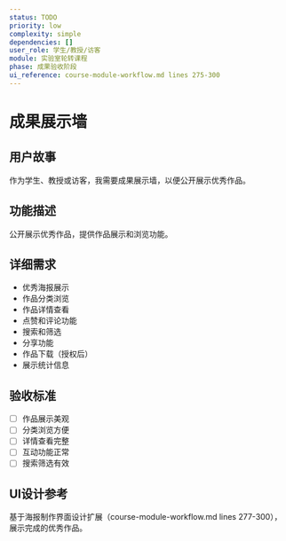 ```yaml
---
status: TODO
priority: low
complexity: simple
dependencies: []
user_role: 学生/教授/访客
module: 实验室轮转课程
phase: 成果验收阶段
ui_reference: course-module-workflow.md lines 275-300
---
```


# 成果展示墙

## 用户故事
作为学生、教授或访客，我需要成果展示墙，以便公开展示优秀作品。

## 功能描述
公开展示优秀作品，提供作品展示和浏览功能。

## 详细需求
- 优秀海报展示
- 作品分类浏览
- 作品详情查看
- 点赞和评论功能
- 搜索和筛选
- 分享功能
- 作品下载（授权后）
- 展示统计信息

## 验收标准
- [ ] 作品展示美观
- [ ] 分类浏览方便
- [ ] 详情查看完整
- [ ] 互动功能正常
- [ ] 搜索筛选有效

## UI设计参考
基于海报制作界面设计扩展（course-module-workflow.md lines 277-300），展示完成的优秀作品。